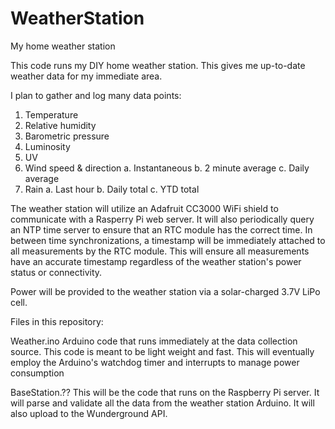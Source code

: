 WeatherStation
==============

My home weather station

This code runs my DIY home weather station.  This gives me up-to-date weather data for my immediate area.

I plan to gather and log many data points:
  1.  Temperature
  2.  Relative humidity
  3.  Barometric pressure
  4.  Luminosity
  5.  UV
  6.  Wind speed & direction
      a.  Instantaneous
      b.  2 minute average
      c.  Daily average
  7.  Rain
      a.  Last hour
      b.  Daily total
      c.  YTD total
      
The weather station will utilize an Adafruit CC3000 WiFi shield to communicate with a Rasperry Pi web server.
It will also periodically query an NTP time server to ensure that an RTC module has the correct time.
In between time synchronizations, a timestamp will be immediately attached to all measurements by the RTC module.
This will ensure all measurements have an accurate timestamp regardless of the weather station's power status or connectivity.

Power will be provided to the weather station via a solar-charged 3.7V LiPo cell.


Files in this repository:

Weather.ino
  Arduino code that runs immediately at the data collection source.
  This code is meant to be light weight and fast.
  This will eventually employ the Arduino's watchdog timer and interrupts to manage power consumption
  
BaseStation.??
  This will be the code that runs on the Raspberry Pi server.
  It will parse and validate all the data from the weather station Arduino.
  It will also upload to the Wunderground API.
